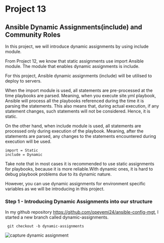 # Project 13

## Ansible Dynamic Assignments(include) and Community Roles 

In this project, we will introduce dynamic assignments by using include module.

From Project 12, we know that static assignments use import Ansible module. The module that enables dynamic assignments is include.

For this project, Ansible dynamic assignments (include) will be utilised to deploy to servers.

When the import module is used, all statements are pre-processed at the time playbooks are parsed. Meaning, when you execute site.yml playbook, Ansible will process all the playbooks referenced during the time it is parsing the statements. This also means that, during actual execution, if any statement changes, such statements will not be considered. Hence, it is static.

On the other hand, when include module is used, all statements are processed only during execution of the playbook. Meaning, after the statements are parsed, any changes to the statements encountered during execution will be used.

```
import = Static
include = Dynamic
```


Take note that in most cases it is recommended to use static assignments for playbooks, because it is more reliable.With dynamic ones, it is hard to debug playbook problems due to its dynamic nature.

However, you can use dynamic assignments for environment specific variables as we will be introducing in this project.

### Step 1 - Introducing Dynamic Assignments into our structure


In my github repository https://github.com/opeyemi24/ansible-config-mgt, I started a new branch called dynamic-assignments.

     git checkout -b dynamic-assignments


![capture dynamic assignment](https://user-images.githubusercontent.com/92916632/174153390-a19940d9-7d5e-41fb-affc-c6d082ef8d18.PNG)






